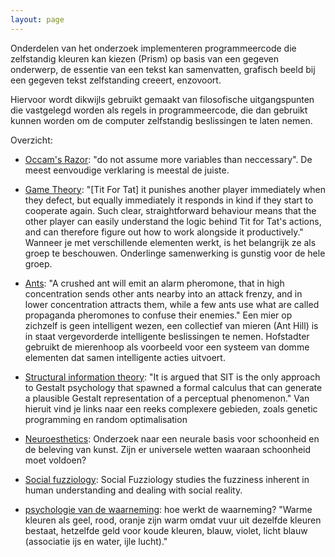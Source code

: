 ```yaml
---
layout: page
---
```

<p>Onderdelen van het onderzoek implementeren programmeercode die zelfstandig kleuren kan kiezen (Prism) op basis van een gegeven onderwerp, de essentie van een tekst kan samenvatten, grafisch beeld bij een gegeven tekst zelfstanding creeert, enzovoort.</p>

<p>Hiervoor wordt dikwijls gebruikt gemaakt van filosofische uitgangspunten die vastgelegd worden als regels in programmeercode, die dan gebruikt kunnen worden om de computer zelfstandig beslissingen te laten nemen.</p>

<p>Overzicht:</p>

<ul>
<li><p><a href="http://en.wikipedia.org/wiki/Occam%27s_razor">Occam's Razor</a>: "do not assume more variables than neccessary". De meest eenvoudige verklaring is meestal de juiste.</p></li>
<li><p><a href="http://en.wikipedia.org/wiki/Game_theory">Game Theory</a>: "[Tit For Tat] it punishes another player immediately when they defect, but equally immediately it responds in kind if they start to cooperate again. Such clear, straightforward behaviour means that the other player can easily understand the logic behind Tit for Tat's actions, and can therefore figure out how to work alongside it productively." Wanneer je met verschillende elementen werkt, is het belangrijk ze als groep te beschouwen. Onderlinge samenwerking is gunstig voor de hele groep.</p></li>
<li><p><a href="http://en.wikipedia.org/wiki/Ant">Ants</a>: "A crushed ant will emit an alarm pheromone, that in high concentration sends other ants nearby into an attack frenzy, and in lower concentration attracts them, while a few ants use what are called propaganda pheromones to confuse their enemies." Een mier op zichzelf is geen intelligent wezen, een collectief van mieren (Ant Hill) is in staat vergevorderde intelligente beslissingen te nemen. Hofstadter gebruikt de mierenhoop als voorbeeld voor een systeem van domme elementen dat samen intelligente acties uitvoert.</p></li>
<li><p><a href="http://en.wikipedia.org/wiki/Structural_information_theory">Structural information theory</a>: "It is argued that SIT is the only approach to Gestalt psychology that spawned a formal calculus that can generate a plausible Gestalt representation of a perceptual phenomenon." Van hieruit vind je links naar een reeks complexere gebieden, zoals genetic programming en random optimalisation</p></li>
<li><p><a href="http://en.wikipedia.org/wiki/Neuroesthetics">Neuroesthetics</a>: Onderzoek naar een neurale basis voor schoonheid en de beleving van kunst. Zijn er universele wetten waaraan schoonheid moet voldoen?</p></li>
<li><p><a href="http://www.zulenet.com/VladimirDimitrov/pages/using-fuzziology.html">
Social fuzziology</a>: Social Fuzziology studies the fuzziness inherent in human understanding and dealing with social reality.</p></li>
<li><p><a href="psychologie_van_de_waarneming">psychologie van de waarneming</a>: hoe werkt de waarneming? "Warme kleuren als geel, rood, oranje zijn warm omdat vuur uit dezelfde kleuren bestaat, hetzelfde geld voor koude kleuren, blauw, violet, licht blauw (associatie ijs en water, ijle lucht)."</p></li>
</ul>
